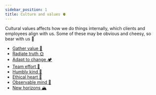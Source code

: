 ```yaml
---
sidebar_position: 1
title: Culture and values 🫀
---
```

Cultural values affects how we do things internally, which clients and employees align with us.
Some of these may be obvious and cheesy, so bear with us 🐻

- [Gather value 🍯](Gather%20value%20🍯.md)
- [Radiate truth 🌞](Radiate%20truth%20🌞.md)
- [Adapt to change 🏕️](Adapt%20to%20change%20🏕️.md)
- [Team effort 🐝](Team%20effort%20🐝.md)
- [Humbly kind 🧸](Humbly%20kind%20🧸.md)
- [Ethical heart 🌳](Ethical%20heart%20🌳.md)
- [Observable mind 🧿](Observable%20mind%20🧿.md)
- [New horizons 🏔️](New%20horizons%20🏔️.md)
